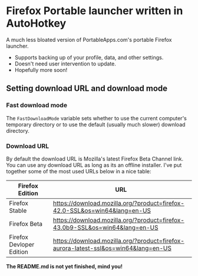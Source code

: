# Firefox Portable launcher written in AutoHotkey
A much less bloated version of PortableApps.com's portable Firefox launcher.

* Supports backing up of your profile, data, and other settings.
* Doesn't need user intervention to update.
* Hopefully more soon!

## Setting download URL and download mode
### Fast download mode
The `FastDownloadMode` variable sets whether to use the current computer's temporary directory or to use the default (usually much slower) download directory.

### Download URL
By default the download URL is Mozilla's latest Firefox Beta Channel link. You can use any download URL as long as its an offline installer. I've put together some of the most used URLs below in a nice table:

Firefox Edition | URL
-----------------|------------------
Firefox Stable | https://download.mozilla.org/?product=firefox-42.0-SSL&os=win64&lang=en-US
Firefox Beta | https://download.mozilla.org/?product=firefox-43.0b9-SSL&os=win64&lang=en-US
Firefox Devloper Edition | https://download.mozilla.org/?product=firefox-aurora-latest-ssl&os=win64&lang=en-US

**The README.md is not yet finished, mind you!**
